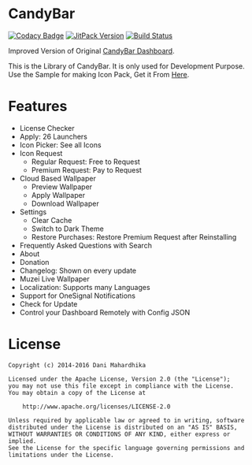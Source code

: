 # CandyBar
[![Codacy Badge](https://api.codacy.com/project/badge/Grade/f92c02522d2e425ca7e0e039caf3dae3)](https://app.codacy.com/app/zixpo/candybar?utm_source=github.com&utm_medium=referral&utm_content=zixpo/candybar&utm_campaign=Badge_Grade_Dashboard)
[![JitPack Version](https://jitpack.io/v/zixpo/candybar.svg)](https://jitpack.io/#zixpo/candybar)
[![Build Status](https://api.travis-ci.com/zixpo/candybar.svg?branch=master)](https://travis-ci.com/zixpo/candybar)

Improved Version of Original [CandyBar Dashboard](https://github.com/danimahardhika/candybar-library).

This is the Library of CandyBar. It is only used for Development Purpose. Use the Sample for making Icon Pack, Get it From [Here](https://github.com/zixpo/candybar-sample).

# Features
- License Checker
- Apply: 26 Launchers
- Icon Picker: See all Icons
- Icon Request
  - Regular Request: Free to Request
  - Premium Request: Pay to Request
- Cloud Based Wallpaper
  - Preview Wallpaper
  - Apply Wallpaper
  - Download Wallpaper
- Settings
  - Clear Cache
  - Switch to Dark Theme
  - Restore Purchases: Restore Premium Request after Reinstalling
- Frequently Asked Questions with Search
- About
- Donation
- Changelog: Shown on every update
- Muzei Live Wallpaper
- Localization: Supports many Languages
- Support for OneSignal Notifications
- Check for Update
- Control your Dashboard Remotely with Config JSON

# License
```
Copyright (c) 2014-2016 Dani Mahardhika

Licensed under the Apache License, Version 2.0 (the "License");
you may not use this file except in compliance with the License.
You may obtain a copy of the License at

    http://www.apache.org/licenses/LICENSE-2.0

Unless required by applicable law or agreed to in writing, software
distributed under the License is distributed on an "AS IS" BASIS,
WITHOUT WARRANTIES OR CONDITIONS OF ANY KIND, either express or implied.
See the License for the specific language governing permissions and
limitations under the License.
```

